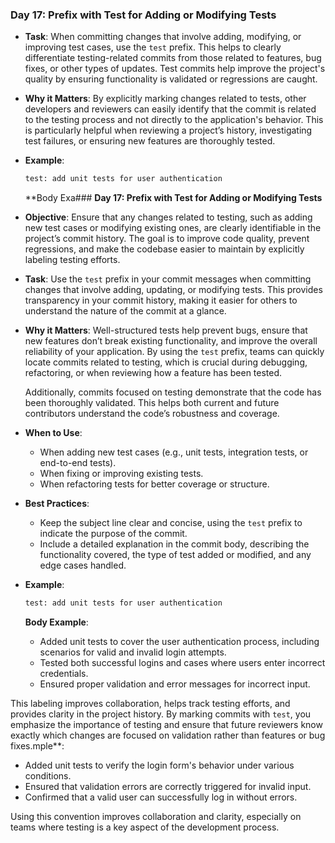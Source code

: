 ### **Day 17: Prefix with Test for Adding or Modifying Tests**

- **Task**: When committing changes that involve adding, modifying, or improving test cases, use the `test` prefix. This helps to clearly differentiate testing-related commits from those related to features, bug fixes, or other types of updates. Test commits help improve the project's quality by ensuring functionality is validated or regressions are caught.

- **Why it Matters**: By explicitly marking changes related to tests, other developers and reviewers can easily identify that the commit is related to the testing process and not directly to the application's behavior. This is particularly helpful when reviewing a project’s history, investigating test failures, or ensuring new features are thoroughly tested.

- **Example**:
  ```bash
  test: add unit tests for user authentication
  ```

  **Body Exa### **Day 17: Prefix with Test for Adding or Modifying Tests**

- **Objective**: Ensure that any changes related to testing, such as adding new test cases or modifying existing ones, are clearly identifiable in the project’s commit history. The goal is to improve code quality, prevent regressions, and make the codebase easier to maintain by explicitly labeling testing efforts.

- **Task**: Use the `test` prefix in your commit messages when committing changes that involve adding, updating, or modifying tests. This provides transparency in your commit history, making it easier for others to understand the nature of the commit at a glance.

- **Why it Matters**: Well-structured tests help prevent bugs, ensure that new features don’t break existing functionality, and improve the overall reliability of your application. By using the `test` prefix, teams can quickly locate commits related to testing, which is crucial during debugging, refactoring, or when reviewing how a feature has been tested.

  Additionally, commits focused on testing demonstrate that the code has been thoroughly validated. This helps both current and future contributors understand the code’s robustness and coverage.

- **When to Use**:
  - When adding new test cases (e.g., unit tests, integration tests, or end-to-end tests).
  - When fixing or improving existing tests.
  - When refactoring tests for better coverage or structure.

- **Best Practices**:
  - Keep the subject line clear and concise, using the `test` prefix to indicate the purpose of the commit.
  - Include a detailed explanation in the commit body, describing the functionality covered, the type of test added or modified, and any edge cases handled.

- **Example**:
  ```bash
  test: add unit tests for user authentication
  ```

  **Body Example**:
  - Added unit tests to cover the user authentication process, including scenarios for valid and invalid login attempts.
  - Tested both successful logins and cases where users enter incorrect credentials.
  - Ensured proper validation and error messages for incorrect input.
  
This labeling improves collaboration, helps track testing efforts, and provides clarity in the project history. By marking commits with `test`, you emphasize the importance of testing and ensure that future reviewers know exactly which changes are focused on validation rather than features or bug fixes.mple**:
  - Added unit tests to verify the login form's behavior under various conditions.
  - Ensured that validation errors are correctly triggered for invalid input.
  - Confirmed that a valid user can successfully log in without errors.

Using this convention improves collaboration and clarity, especially on teams where testing is a key aspect of the development process.
